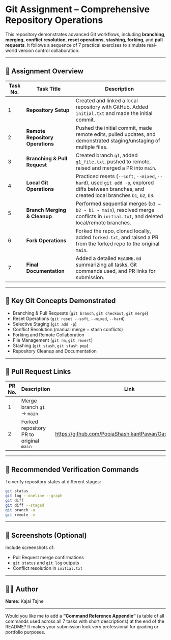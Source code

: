 # Git Assignment – Comprehensive Repository Operations

This repository demonstrates advanced Git workflows, including **branching**, **merging**, **conflict resolution**, **reset operations**, **stashing**, **forking**, and **pull requests**.
It follows a sequence of 7 practical exercises to simulate real-world version control collaboration.

---

## 📘 Assignment Overview

| Task No. | Task Title                       | Description                                                                                                                                        |
| -------- | -------------------------------- | -------------------------------------------------------------------------------------------------------------------------------------------------- |
| 1        | **Repository Setup**             | Created and linked a local repository with GitHub. Added `initial.txt` and made the initial commit.                                                |
| 2        | **Remote Repository Operations** | Pushed the initial commit, made remote edits, pulled updates, and demonstrated staging/unstaging of multiple files.                                |
| 3        | **Branching & Pull Request**     | Created branch `g1`, added `g1_file.txt`, pushed to remote, raised and merged a PR into `main`.                                                    |
| 4        | **Local Git Operations**         | Practiced resets (`--soft`, `--mixed`, `--hard`), used `git add -p`, explored diffs between branches, and created local branches `b1`, `b2`, `b3`. |
| 5        | **Branch Merging & Cleanup**     | Performed sequential merges (`b3 → b2 → b1 → main`), resolved merge conflicts in `initial.txt`, and deleted local/remote branches.                 |
| 6        | **Fork Operations**              | Forked the repo, cloned locally, added `forked.txt`, and raised a PR from the forked repo to the original `main`.                                  |
| 7        | **Final Documentation**          | Added a detailed `README.md` summarizing all tasks, Git commands used, and PR links for submission.                                                |

---

## 🧩 Key Git Concepts Demonstrated

* Branching & Pull Requests (`git branch`, `git checkout`, `git merge`)
* Reset Operations (`git reset --soft`, `--mixed`, `--hard`)
* Selective Staging (`git add -p`)
* Conflict Resolution (manual merge + stash conflicts)
* Forking and Remote Collaboration
* File Management (`git rm`, `git revert`)
* Stashing (`git stash`, `git stash pop`)
* Repository Cleanup and Documentation

---

## 🔗 Pull Request Links

| PR No. | Description                             | Link                                                         |
| ------ | --------------------------------------- | ------------------------------------------------------------ |
| 1      | Merge branch `g1` → `main`              |  
| 2      | Forked repository PR to original `main` | https://github.com/PoojaShashikantPawar/Oasisinfobyte/pulls



---

## 🧾 Recommended Verification Commands

To verify repository states at different stages:

```bash
git status
git log --oneline --graph
git diff
git diff --staged
git branch -a
git remote -v
```

---

## 📂 Screenshots (Optional)

Include screenshots of:

* Pull Request merge confirmations
* `git status` and `git log` outputs
* Conflict resolution in `initial.txt`

---

## 👩‍💻 Author

**Name:** Kajal Tajne


---

Would you like me to add a **“Command Reference Appendix”** (a table of all commands used across all 7 tasks with short descriptions) at the end of the README? It makes your submission look very professional for grading or portfolio purposes.
